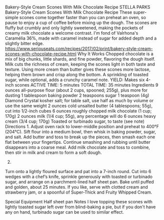 Bakery-Style Cream Scones With Milk Chocolate Recipe
STELLA PARKS
Bakery-Style Cream Scones With Milk Chocolate Recipe
These super-simple scones come together faster than you can preheat an oven, so pause to enjoy a cup of coffee before mixing up the dough. The scones are fluffy but crumbly and only lightly sweetened, making the pockets of creamy milk chocolate a welcome contrast. I'm fond of Valrhona's Caramélia 36%, made with caramel instead of sugar for added depth and a slightly bitter edge.
https://www.seriouseats.com/recipes/2017/02/print/bakery-style-cream-scones-with-chocolate-recipe.html
Why It Works
Chopped chocolate is a mix of big chunks, little shards, and fine powder, flavoring the dough itself.
Milk cuts the richness of cream, keeping the scones light in both taste and texture.
Using more cream than butter gives these scones more lactose, helping them brown and crisp along the bottom.
A sprinkling of toasted sugar, while optional, adds a crunchy caramel note.
YIELD:
Makes six 4-inch scones
ACTIVE TIME:
5 minutes
TOTAL TIME:
35 minutes
Ingredients
9 ounces all-purpose flour (about 2 cups, spooned; 255g), plus more for dusting
1 tablespoon baking powder
2 teaspoons sugar
1 teaspoon (4g) Diamond Crystal kosher salt; for table salt, use half as much by volume or use the same weight
2 ounces cold unsalted butter (4 tablespoons; 55g), cut into 1/2-inch cubes
6 ounces roughly chopped milk chocolate (1 cup; 170g)
2 ounces milk (1/4 cup; 55g), any percentage will do
6 ounces heavy cream (3/4 cup; 170g)
Toasted or turbinado sugar, to taste (see note)
Directions
1.
Adjust oven rack to lower-middle position and preheat to 400°F (204°C). Sift flour into a medium bowl, then whisk in baking powder, sugar, and salt. Add butter and toss to break up the pieces, then smash each one flat between your fingertips. Continue smashing and rubbing until butter disappears into a coarse meal. Add milk chocolate and toss to combine, then stir in milk and cream to form a soft dough.

2.
Turn onto a lightly floured surface and pat into a 7-inch round. Cut into 6 wedges with a chef’s knife, sprinkle generously with toasted or turbinado sugar, and arrange on a parchment-lined half sheet pan. Bake until puffed and golden, about 25 minutes. If you like, serve with clotted cream and strawberry jam, or a spoonful of Super-Thick and Fruity Whipped Cream.

Special Equipment
Half sheet pan
Notes
I love topping these scones with lightly toasted sugar left over from blind-baking a pie, but if you don't have any on hand, turbinado sugar can be used to similar effect.
